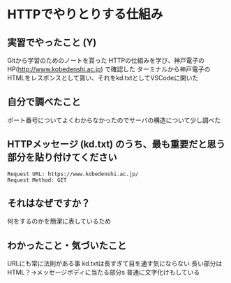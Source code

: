 # HTTPでやりとりする仕組み

<!-- Markdown記法のヒント

コード記法（1行の中に埋めたい場合）

`code`

コードブロック記法（複数行）

```
print('a')
print('b')
```

-->

## 実習でやったこと (Y)

Gitから学習のためのノートを貰った
HTTPの仕組みを学び、神戸電子のHP(http://www.kobedenshi.ac.jp)  で確認した
ターミナルから神戸電子のHTMLをレスポンスとして貰い、それをkd.txtとしてVSCodeに開いた

## 自分で調べたこと

ポート番号についてよくわからなかったのでサーバの構造について少し調べた

## HTTPメッセージ (kd.txt) のうち、最も重要だと思う部分を貼り付けてください

```
Request URL: https://www.kobedenshi.ac.jp/
Request Method: GET
```

## それはなぜですか？

何をするのかを簡潔に表しているため

## わかったこと・気づいたこと

URLにも常に法則がある事
kd.txtは長すぎて目を通す気にならない
長い部分はHTML？->メッセージボディに当たる部分s
普通に文字化けもしている

